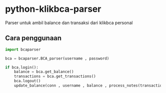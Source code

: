 python-klikbca-parser
=====================

Parser untuk ambil balance dan transaksi dari klikbca personal

Cara penggunaan
---------------

```python
import bcaparser

bca = bcaparser.BCA_parser(username , password)

if bca.login():
	balance = bca.get_balance()
	transactions = bca.get_transactions()
	bca.logout()
	update_balance(conn , username , balance , process_notes(transactions) , pb_account)
```
